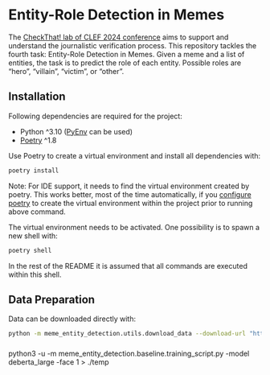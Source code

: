 # Entity-Role Detection in Memes

The [CheckThat! lab of CLEF 2024 conference](https://checkthat.gitlab.io/clef2024/) aims to support and understand the journalistic verification process. This repository tackles the fourth task: Entity-Role Detection in Memes. Given a meme and a list of entities, the task is to predict the role of each entity. Possible roles are “hero”, “villain”, “victim”, or “other”.

## Installation

Following dependencies are required for the project: 

* Python ^3.10 ([PyEnv](https://github.com/pyenv/pyenv) can be used)
* [Poetry](https://python-poetry.org/) ^1.8

Use Poetry to create a virtual environment and install all dependencies with:

```bash
poetry install
```

Note: For IDE support, it needs to find the virtual environment created by poetry. This works better, most of the time automatically, if you [configure poetry](https://python-poetry.org/docs/configuration/#virtualenvsin-project) to create the virtual environment within the project prior to running above command.

The virtual environment needs to be activated. One possibility is to spawn a new shell with: 

```bash
poetry shell
```

In the rest of the README it is assumed that all commands are executed within this shell.

## Data Preparation

Data can be downloaded directly with:

```bash
python -m meme_entity_detection.utils.download_data --download-url "https://drive.usercontent.google.com/download?id=1wR90q3N0Vafjl-uDkFl5f8qNWmQEVdAY&export=download&confirm=t" --output-path "./data"
```

### 

python3 -u  -m meme_entity_detection.baseline.training_script.py -model deberta_large -face 1 > ./temp